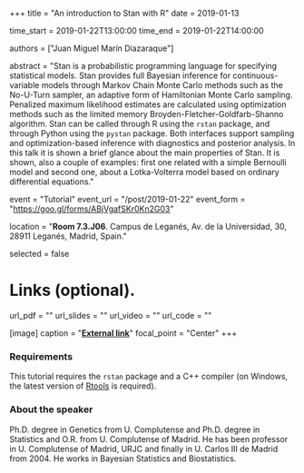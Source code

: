 +++
title = "An introduction to Stan with R"
date = 2019-01-13

time_start = 2019-01-22T13:00:00
time_end = 2019-01-22T14:00:00

authors = ["Juan Miguel Marín Diazaraque"]

abstract = "Stan is a probabilistic programming language for specifying statistical models. Stan provides full Bayesian inference for continuous-variable models through Markov Chain Monte Carlo methods such as the No-U-Turn sampler, an adaptive form of Hamiltonian Monte Carlo sampling. Penalized maximum likelihood estimates are calculated using optimization methods such as the limited memory Broyden-Fletcher-Goldfarb-Shanno algorithm. Stan can be called through R using the `rstan` package, and through Python using the `pystan` package. Both interfaces support sampling and optimization-based inference with diagnostics and posterior analysis. In this talk it is shown a brief glance about the main properties of Stan. It is shown, also a couple of examples: first one related with a simple Bernoulli model and second one, about a Lotka-Volterra model based on ordinary differential equations."

event = "Tutorial"
event_url = "/post/2019-01-22"
event_form = "https://goo.gl/forms/ABjVgafSKr0Kn2G03"

location = "**Room 7.3.J06**. Campus de Leganés, Av. de la Universidad, 30, 28911 Leganés, Madrid, Spain."

selected = false

# Links (optional).
url_pdf = ""
url_slides = ""
url_video = ""
url_code = ""

[image]
  caption = "[**External link**](http://portal.uc3m.es/portal/page/portal/dpto_estadistica/personal/juan_miguel_marin_diazaraque)"
  focal_point = "Center" 
+++

### Requirements

This tutorial requires the `rstan` package and a C++ compiler (on Windows, the latest version of [Rtools](https://cran.r-project.org/bin/windows/Rtools/) is required).

### About the speaker

Ph.D. degree in Genetics from U. Complutense and Ph.D. degree in Statistics and O.R. from U. Complutense of Madrid. He has been professor in U. Complutense of Madrid, URJC and finally in U. Carlos III de Madrid from 2004. He works in Bayesian Statistics and Biostatistics. 

